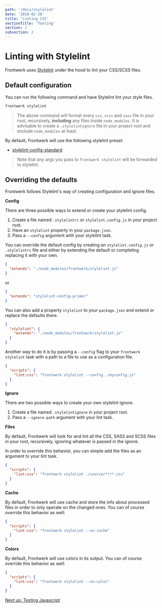```yaml
---
path: '/docs/stylelint'
date: '2018-02-20'
title: 'Linting CSS'
sectionTitle: 'Tooling'
section: 2
subsection: 2
---
```


# Linting with Stylelint

Frontwerk uses [Stylelint][stylelint] under the hood to lint your CSS/SCSS files.

## Default configuration

You can run the following command and have Stylelint lint your style files.

```bash
frontwerk stylelint
```

> The above command will format every `css`, `scss` and `sass` file in your root, recursively, **including** any files inside `node_modules`. It is advisable to create a `.stylelintignore` file in your project root and exclude `node_modules` at least.

By default, Frontwerk will use the following stylelint preset:

* [stylelint-config-standard][stylelint-config-standard]

> Note that any args you pass to `frontwerk stylelint` will be forwarded to stylelint.

## Overriding the defaults

Frontwerk follows Stylelint's way of creating configuration and ignore files.

**Config**

There are three possible ways to extend or create your stylelint config.

1. Create a file named `.stylelintrc` or `stylelint.config.js` in your project root.
2. Have an `stylelint` property in your `package.json`.
3. Pass a `--config` argument with your stylelint task.

You can override the default config by creating an `stylelint.config.js` or
`.stylelintrc` file and either by extending the default or completing replacing it with your own.

```json
{
  "extends": "./node_modules/frontwerk/stylelint.js"
}
```

or

```json
{
  "extends": "stylelint-config-primer"
}
```

You can also add a property `stylelint` to your `package.json` and extend or
replace the defaults there.

```json
{
  "stylelint": {
    "extends": "./node_modules/frontwerk/stylelint.js"
  }
}
```

Another way to do it is by passing a `--config` flag to your `frontwerk stylelint` task with a path to a file to use as a configuration file.

```json
{
  "scripts": {
    "lint:css": "frontwerk stylelint --config ./myconfig.js"
  }
}
```

**Ignore**

There are two possible ways to create your own stylelint ignore.

1. Create a file named `.stylelintignore` in your project root.
2. Pass a `--ignore-path` argument with your lint task.

**Files**

By default, Frontwerk will look for and lint all the CSS, SASS and SCSS files in your root, recursively, ignoring whatever is passed in the ignore.

In order to override this behavior, you can simple add the files as an argument to your lint task.

```json
{
  "scripts": {
    "lint:css": "frontwerk stylelint ./source/**/*.css"
  }
}
```

**Cache**

By default, Frontwerk will use cache and store the info about processed files in order to only operate on the changed ones. You can of course override this behavior as well:

```json
{
  "scripts": {
    "lint:css": "frontwerk stylelint --no-cache"
  }
}
```

**Colors**

By default, Frontwerk will use colors in its output. You can of course
override this behavior as well:

```json
{
  "scripts": {
    "lint:css": "frontwerk stylelint --no-color"
  }
}
```

[Next up: Testing Javascript][testing]

[stylelint]: https://stylelint.io/
[stylelint-config-standard]: https://www.npmjs.com/package/stylelint-config-standard
[testing]: /docs/test
